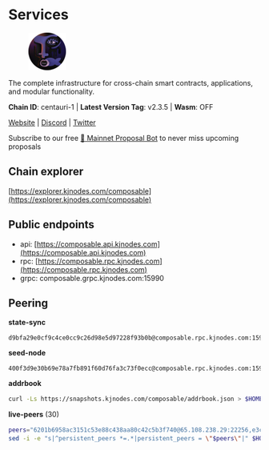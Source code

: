 # Services

<figure><img src="https://raw.githubusercontent.com/kj89/cosmos-images/main/logos/composable.png" alt=""><figcaption></figcaption></figure>

The complete infrastructure for cross-chain smart  contracts, applications, and modular functionality.

**Chain ID**: centauri-1 | **Latest Version Tag**: v2.3.5 | **Wasm**: OFF

[Website](https://www.composable.finance) | [Discord](https://discord.gg/composable) | [Twitter](https://twitter.com/ComposableFin)



Subscribe to our free [🤖 Mainnet Proposal Bot](https://t.me/kjnodes_proposal_bot) to never miss upcoming proposals


## Chain explorer
[https://explorer.kjnodes.com/composable](https://explorer.kjnodes.com/composable)

## Public endpoints

* api: [https://composable.api.kjnodes.com](https://composable.api.kjnodes.com)
* rpc: [https://composable.rpc.kjnodes.com](https://composable.rpc.kjnodes.com)
* grpc: composable.grpc.kjnodes.com:15990

## Peering

**state-sync**

```text
d9bfa29e0cf9c4ce0cc9c26d98e5d97228f93b0b@composable.rpc.kjnodes.com:15956
```

**seed-node**

```text
400f3d9e30b69e78a7fb891f60d76fa3c73f0ecc@composable.rpc.kjnodes.com:15959
```

**addrbook**
```bash
curl -Ls https://snapshots.kjnodes.com/composable/addrbook.json > $HOME/.banksy/config/addrbook.json
```

**live-peers** (30)
```bash
peers="6201b6958ac3151c53e88c438aa80c42c5b3f740@65.108.238.29:22256,e3cd5d7925fc390e34a05129a30409db62cbd2d7@185.119.118.118:3000,548b18f0288f4c128ef3ff133dcadf004263c363@38.242.230.118:26656,2cba1a83afb55d9a86cbbb5054a09e82a768df29@65.21.88.12:2000,ebc272824924ea1a27ea3183dd0b9ba713494f83@195.3.220.140:26976,3b27aab10ded3765aeb8f3dc70e0f7b2581e4196@141.95.157.139:22256,b5c878ac1b30c92f8735ff269741f69e581b4b43@65.109.28.226:31656,17bfb555c37b79e89af31342f4e068bf4f93e144@65.108.137.39:26656,efe99b4c22402e91fe630c0c747fe17528e79134@89.58.53.67:26656,690a53df99c570aef22106bca3b77bec2881bf32@65.21.139.155:26656,92336725dc7fda1504ea5962bb551f2610126377@65.108.198.118:22256,8d70f16094502dcc6a6fb1065b9ab9c958c266d6@65.109.104.72:22256,9e34b95377a50fb64dd86d2f95007c201f58a8e4@94.130.240.229:3000,3f72dfcaa83c4922dd6e72bc5b9da7840ef8adaa@57.128.96.155:22256,72e97d478faa181dfbf9c5043b0005b4f339f283@38.146.3.171:22256,63559b939442512ed82d2ded46d02ab1021ea29a@95.214.55.138:53656,4cb008db9c8ae2eb5c751006b977d6910e990c5d@65.108.71.163:2630,211a8dd121f7de6e2ed53efe87cba194d0637d49@65.108.8.247:22256,7ea064d6aa7e54afa00d6354e923eece322363b8@193.26.159.34:39656,d9bfa29e0cf9c4ce0cc9c26d98e5d97228f93b0b@65.109.88.38:15956,0fe72ab099fac951f5a37f51ba895717460a08d0@65.109.53.60:28656,4319824b0ff4c795ec8c48e09f504fbe97c8a6e7@142.132.135.125:20656,a7bd2dcc7204997bfa79918873b5eff994e66802@103.180.28.98:26656,c7f52f81ee1b1f7107fc78ca2de476c730e00be9@65.109.80.150:2635,3a7ca4b834c224f97f7e68ced57ce6853671ce8e@65.109.70.100:25656,f1417ea1b17234f37ebb67f6ef55aea791e591e8@142.44.213.82:1400,67852a010896f7d28f0bb649f5e05cda44d71875@144.76.40.53:22256,90bde5c9bb575384ebb0d0d818dfa14198ae83f6@195.154.94.166:26339,1617a476e3a883c2e648ee91120ffecefbbe3a19@65.109.115.119:26656,1478b221f03d34f4643377ed0b975aef03dc0fe4@85.117.241.213:26656"
sed -i -e "s|^persistent_peers *=.*|persistent_peers = \"$peers\"|" $HOME/.banksy/config/config.toml
```
